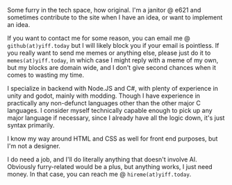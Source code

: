 Some furry in the tech space, how original. I'm a janitor @ e621 and sometimes contribute to the site when I have an idea, or want to implement an idea.

If you want to contact me for some reason, you can email me @ `github(at)yiff.today` but I will likely block you if your email is pointless. If you really want to send me memes or anything else, please just do it to `memes(at)yiff.today`, in which case I might reply with a meme of my own, but my blocks are domain wide, and I don't give second chances when it comes to wasting my time.

I specialize in backend with Node.JS and C#, with plenty of experience in unity and godot, mainly with modding. Though I have experience in practically any non-defunct languages other than the other major C languages. I consider myself technically capable enough to pick up any major language if necessary, since I already have all the logic down, it's just syntax primarily.

I know my way around HTML and CSS as well for front end purposes, but I'm not a designer.

I do need a job, and I'll do literally anything that doesn't involve AI. Obviously furry-related would be a plus, but anything works, I just need money. In that case, you can reach me @ `hireme(at)yiff.today`.
